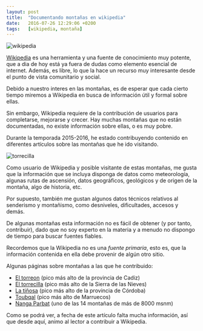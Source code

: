 ```yaml
---
layout: post
title:  "Documentando montañas en wikipedia"
date:   2016-07-26 12:29:06 +0200
tags:	[wikipedia, montaña]
---
```


![wikipedia][logowikipedia.png]

[Wikipedia](https://es.wikipedia.org/) es una herramienta y una fuente de conocimiento muy potente, que a
dia de hoy está ya fuera de dudas como elemento esencial de internet.
Además, es libre, lo que la hace un recurso muy interesante desde el punto
de vista comunitario y social.

Debido a nuestro interes en las montañas, es de esperar que cada cierto
tiempo miremos a Wikipedia en busca de información útil y formal sobre ellas.

<!--more-->

Sin embargo, Wikipedia requiere de la contribución de usuarios para completarse,
mejorarse y crecer.
Hay muchas montañas que no están documentadas, no existe información sobre
ellas, o es muy pobre.

Durante la temporada 2015-2016, he estado contribuyendo contenido en
diferentes artículos sobre las montañas que he ido visitando.

![torrecilla][torrecilla.png]

Como usuario de Wikipedia y posible visitante de estas montañas, me gusta
que la información que se incluya disponga de datos como meteorología,
algunas rutas de ascensión, datos geográficos, geológicos y de origen de
la montaña, algo de historia, etc.

Por supuesto, también me gustan algunos datos técnicos relativos al senderismo
y montañismo, como desniveles, dificultades, accesos y demás.

De algunas montañas esta información no es fácil de obtener (y por tanto,
contribuir), dado que no soy experto en la materia y a menudo no dispongo
de tiempo para buscar fuentes fiables.

Recordemos que la Wikipedia no es una *fuente primaria*, esto es, que la
información contenida en ella debe provenir de algún otro sitio.

Algunas páginas sobre montañas a las que he contribuido:

* [El torreon][wikipedia-torreon] (pico más alto de la provincia de Cadiz)
* [El torrecilla][wikipedia-torrecilla] (pico más alto de la Sierra de las Nieves)
* [La tiñosa][wikipedia-tiñosa] (pico más alto de la provincia de Córdoba)
* [Toubqal][wikipedia-toubqal] (pico más alto de Marruecos)
* [Nanga Parbat][wikipedia-nanga] (uno de las 14 montañas de más de 8000 msnm)

Como se podrá ver, a fecha de este artículo falta mucha información, así que
desde aquí, animo al lector a contribuir a Wikipedia.

[logowikipedia.png]:	{{site.url}}/assets/logowikipedia.png
[wikipedia-torrecilla]:	https://es.wikipedia.org/wiki/Torrecilla
[wikipedia-torreon]:	https://es.wikipedia.org/wiki/El_Torre%C3%B3n_(pico)
[wikipedia-tiñosa]:	https://es.wikipedia.org/wiki/Pico_de_la_Ti%C3%B1osa
[wikipedia-toubqal]:	https://es.wikipedia.org/wiki/Monte_Tubqal
[wikipedia-nanga]:	https://es.wikipedia.org/wiki/Nanga_Parbat
[torrecilla.png]:	{{site.url}}/assets/torrecilla.png
